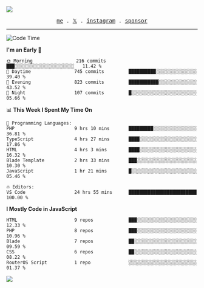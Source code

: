 <img style="bottom: 800px;" src="https://imgur.com/rilHVxA.png"/>
<p align="center">
  <samp>
    <a href="https://fayln.com">me</a> .
    <!-- <a href="https://fayln.com/projects">projects</a> . -->
    <a href="https://go.fayln.com/twitter">𝕏</a> .
    <a href="https://go.fayln.com/instagram">instagram</a> .
<!--     <a href="https://go.fayln.com/polywork">polywork</a> . -->
    <a href="https://github.com/sponsors/faridhnzz">sponsor</a>
  </samp>
</p>

---
<!--START_SECTION:waka-->
![Code Time](http://img.shields.io/badge/Code%20Time-3%2C386%20hrs%208%20mins-blue)

**I'm an Early 🐤** 

```text
🌞 Morning                216 commits         ███░░░░░░░░░░░░░░░░░░░░░░   11.42 % 
🌆 Daytime                745 commits         ██████████░░░░░░░░░░░░░░░   39.40 % 
🌃 Evening                823 commits         ███████████░░░░░░░░░░░░░░   43.52 % 
🌙 Night                  107 commits         █░░░░░░░░░░░░░░░░░░░░░░░░   05.66 % 
```


📊 **This Week I Spent My Time On** 

```text
💬 Programming Languages: 
PHP                      9 hrs 10 mins       █████████░░░░░░░░░░░░░░░░   36.81 % 
TypeScript               4 hrs 27 mins       ████░░░░░░░░░░░░░░░░░░░░░   17.86 % 
HTML                     4 hrs 3 mins        ████░░░░░░░░░░░░░░░░░░░░░   16.32 % 
Blade Template           2 hrs 33 mins       ███░░░░░░░░░░░░░░░░░░░░░░   10.30 % 
JavaScript               1 hr 21 mins        █░░░░░░░░░░░░░░░░░░░░░░░░   05.46 % 

🔥 Editors: 
VS Code                  24 hrs 55 mins      █████████████████████████   100.00 % 
```

**I Mostly Code in JavaScript** 

```text
HTML                     9 repos             ███░░░░░░░░░░░░░░░░░░░░░░   12.33 % 
PHP                      8 repos             ███░░░░░░░░░░░░░░░░░░░░░░   10.96 % 
Blade                    7 repos             ██░░░░░░░░░░░░░░░░░░░░░░░   09.59 % 
CSS                      6 repos             ██░░░░░░░░░░░░░░░░░░░░░░░   08.22 % 
RouterOS Script          1 repo              ░░░░░░░░░░░░░░░░░░░░░░░░░   01.37 % 
```




<!--END_SECTION:waka-->

![](https://hit.yhype.me/github/profile?user_id=29797712)
